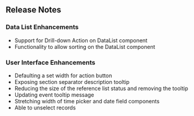 ## Release Notes

### Data List Enhancements
- Support for Drill-down Action on DataList component
- Functionality to allow sorting on the DataList component 

### User Interface Enhancements
- Defaulting a set width for action button
- Exposing section separator description tooltip
- Reducing the size of the reference list status and removing the tooltip
- Updating event tooltip message
- Stretching width of time picker and date field components
- Able to unselect records
